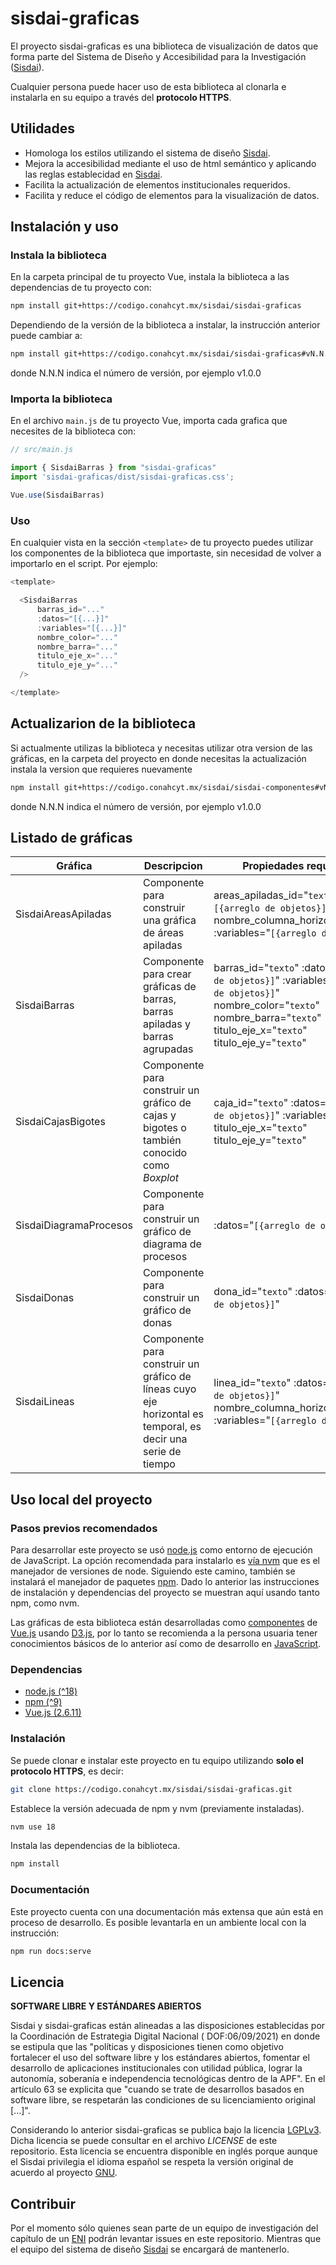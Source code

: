 # sisdai-graficas

El proyecto sisdai-graficas es una biblioteca de visualización de datos que forma parte del Sistema de
Diseño y Accesibilidad para la Investigación ([Sisdai](https://sisdai.conahcyt.mx)).

Cualquier persona puede hacer uso de esta biblioteca al clonarla e instalarla
en su equipo a través del **protocolo HTTPS**.

## Utilidades

- Homologa los estilos utilizando el sistema de diseño [Sisdai](https://sisdai.conahcyt.mx).
- Mejora la accesibilidad mediante el uso de html semántico y aplicando las reglas establecidad en [Sisdai](https://sisdai.conahcyt.mx).
- Facilita la actualización de elementos institucionales requeridos.
- Facilita y reduce el código de elementos para la visualización de datos.

## Instalación y uso

### Instala la biblioteca

En la carpeta principal de tu proyecto Vue, instala la biblioteca a las dependencias de tu proyecto con:

``` bash
npm install git+https://codigo.conahcyt.mx/sisdai/sisdai-graficas
```

Dependiendo de la versión de la biblioteca a instalar, la instrucción anterior puede cambiar a:

``` bash
npm install git+https://codigo.conahcyt.mx/sisdai/sisdai-graficas#vN.N.N
```

donde N.N.N indica el número de versión, por ejemplo v1.0.0

### Importa la biblioteca

En el archivo `main.js` de tu proyecto Vue, importa cada grafica que necesites de la biblioteca con:

```javascript
// src/main.js

import { SisdaiBarras } from "sisdai-graficas"
import 'sisdai-graficas/dist/sisdai-graficas.css';

Vue.use(SisdaiBarras)
```

### Uso

En cualquier vista en la sección `<template>` de tu proyecto puedes utilizar los componentes de la biblioteca que importaste, 
sin necesidad de volver a importarlo en el script. Por ejemplo:

```js
<template>

  <SisdaiBarras
      barras_id="..."
      :datos="[{...}]"
      :variables="[{...}]"
      nombre_color="..."
      nombre_barra="..."
      titulo_eje_x="..."
      titulo_eje_y="..."
  />

</template>
```

## Actualizarion de la biblioteca

Si actualmente utilizas la biblioteca y necesitas utilizar otra version de las gráficas, 
en la carpeta del proyecto en donde necesitas la actualización instala la version que requieres nuevamente

```bash
npm install git+https://codigo.conahcyt.mx/sisdai/sisdai-componentes#vN.N.N
```

donde N.N.N indica el número de versión, por ejemplo v1.0.0

## Listado de gráficas

| Gráfica | Descripcion | Propiedades requeridas |
| ------- | ----------- | ----------- |
| SisdaiAreasApiladas | Componente para construir una gráfica de áreas apiladas | areas_apiladas_id="`texto`" :datos="`[{arreglo de objetos}]`" nombre_columna_horizontal="`texto`" :variables="`[{arreglo de objetos}]`" |
| SisdaiBarras | Componente para crear gráficas de barras, barras apiladas y barras agrupadas | barras_id="`texto`" :datos="`[{arreglo de objetos}]`" :variables="`[{arreglo de objetos}]`" nombre_color="`texto`" nombre_barra="`texto`" titulo_eje_x="`texto`" titulo_eje_y="`texto`" |
| SisdaiCajasBigotes | Componente para construir un gráfico de cajas y bigotes o también conocido como _Boxplot_ | caja_id="`texto`" :datos="`[{arreglo de objetos}]`" :variables="`{objeto}`" titulo_eje_x="`texto`" titulo_eje_y="`texto`" |
| SisdaiDiagramaProcesos | Componente para construir un gráfico de diagrama de procesos | :datos="`[{arreglo de objetos}]`"|
| SisdaiDonas | Componente para construir un gráfico de donas | dona_id="`texto`" :datos="`[{arreglo de objetos}]`" |
| SisdaiLineas | Componente para construir un gráfico de líneas cuyo eje horizontal es temporal, es decir una serie de tiempo | linea_id="`texto`" :datos="`[{arreglo de objetos}]`" nombre_columna_horizontal="`texto`" :variables="`[{arreglo de objetos}]`" |


## Uso local del proyecto

### Pasos previos recomendados

Para desarrollar este proyecto se usó [node.js](https://nodejs.org/en) como
entorno de ejecución de JavaScript. La opción recomendada para instalarlo es
[vía nvm](https://github.com/nvm-sh/nvm) que es el manejador de versiones de
node. Siguiendo este camino, también se instalará el manejador de paquetes
[npm](https://www.npmjs.com/). Dado lo anterior las instrucciones de instalación
y dependencias del proyecto se muestran aquí usando tanto npm, como nvm. 

Las gráficas de esta biblioteca están desarrolladas como [componentes](https://es.vuejs.org/v2/guide/components.html) de
[Vue.js](https://es.vuejs.org/) usando [D3.js](https://d3js.org/), por lo tanto se recomienda a la persona usuaria tener
conocimientos básicos de lo anterior así como de desarrollo en [JavaScript](https://www.javascript.com/).

### Dependencias

- [node.js (^18)](https://nodejs.org/en/download/)
- [npm (^9)](https://www.npmjs.com/get-npm)
- [Vue.js (2.6.11)](https://v2.vuejs.org/)

### Instalación 

Se puede clonar e instalar este proyecto en tu equipo
utilizando **solo el protocolo HTTPS**, es decir:

```bash
git clone https://codigo.conahcyt.mx/sisdai/sisdai-graficas.git
```

Establece la versión adecuada de npm y nvm (previamente instaladas).

```bash
nvm use 18
```

Instala las dependencias de la biblioteca.

```bash
npm install
```

### Documentación

Este proyecto cuenta con una documentación más extensa que aún está
en proceso de desarrollo. Es posible levantarla en un ambiente local con la
instrucción:

```bash
npm run docs:serve
```

## Licencia

**SOFTWARE LIBRE Y ESTÁNDARES ABIERTOS**

Sisdai y sisdai-graficas están alineadas a las disposiciones establecidas por
la Coordinación de Estrategia Digital Nacional (
DOF:06/09/2021) en donde se estipula que las "políticas y disposiciones tienen
como objetivo fortalecer el uso del software
libre y los estándares abiertos, fomentar el desarrollo de aplicaciones
institucionales con utilidad pública, lograr la
autonomía, soberanía e independencia tecnológicas dentro de la APF". En el
artículo 63 se explicita que "cuando se trate
de desarrollos basados en software libre, se respetarán las condiciones de su
licenciamiento original [...]".

Considerando lo anterior sisdai-graficas se publica bajo la licencia
[LGPLv3](https://www.gnu.org/licenses/lgpl-3.0.html). Dicha licencia se puede
consultar en el archivo _LICENSE_ de este repositorio.
Esta licencia se encuentra disponible en inglés porque aunque el Sisdai privilegia
el idioma español se respeta la versión original de acuerdo al proyecto
[GNU](https://www.gnu.org/licenses/licenses.html).

## Contribuir

Por el momento sólo quienes sean
parte de un equipo de investigación del capítulo de un [ENI](https://eni.conahcyt.mx)
podrán levantar issues en este repositorio. Mientras que el equipo del sistema de diseño [Sisdai](https://sisdai.conahcyt.mx/acerca-de) se encargará de mantenerlo.

